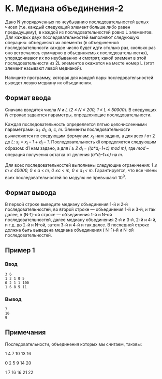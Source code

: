 # K. Медиана объединения-2

Дано N упорядоченных по неубыванию последовательностей целых чисел (т.е. каждый следующий элемент больше либо равен
предыдущему), в каждой из последовательностей ровно L элементов. Для каждых двух последовательностей выполняют следующую
операцию: объединяют их элементы (в объединенной последовательности каждое число будет идти столько раз, сколько раз оно
встречалось суммарно в объединяемых последовательностях), упорядочивают их по неубыванию и смотрят, какой элемент в этой
последовательности из 2L элементов окажется на месте номер L (этот элемент называют левой медианой).

Напишите программу, которая для каждой пары последовательностей выведет левую медиану их объединения.

## Формат ввода

Сначала вводятся числа _N_ и _L_ (_2 ≤ N ≤ 200, 1 ≤ L ≤ 50000_). В следующих _N_ строках задаются параметры,
определяющие последовательности.

Каждая последовательность определяется пятью целочисленными параметрами: _x<sub>1</sub>, d<sub>1</sub>, a, c, m_.
Элементы последовательности вычисляются по следующим формулам: _x<sub>1</sub>_ нам задано, а для всех _i_ от 2 до _L:
x<sub>i</sub> = x<sub>i</sub> – 1 + d<sub>i</sub> – 1_. Последовательность di определяется следующим образом: d1 нам
задано, а для _i ≥ 2 d<sub>i</sub> = ((a\*d<sub>i</sub>–1+c) mod m)_, где _mod_ – операция получения остатка от деления
_(a\*d<sub>i</sub>–1+c)_ на _m_.

Для всех последовательностей выполнены следующие ограничения: _1 ≤ m ≤ 40000, 0 ≤ a < m, 0 ≤c < m, 0 ≤ d<sub>1</sub> <
m_. Гарантируется, что все члены всех последовательностей по модулю не превышают 10<sup>9</sup>.

## Формат вывода

В первой строке выведите медиану объединения 1-й и 2-й последовательностей, во второй строке — объединения 1-й и 3-й, и
так далее, в (N‑1)-ой строке — объединения 1-й и N-ой последовательностей, далее медиану объединения 2-й и 3-й, 2-й и
4-й, и т.д. до 2-й и N-ой, затем 3-й и 4-й и так далее. В последней строке должна быть выведена медиана объединения (
N–1)-й и N-ой последовательностей.

## Пример 1

### Ввод

    3 6
    1 3 1 0 5
    0 2 1 1 100
    1 6 8 5 11

### Вывод

    7
    10
    9

## Примечания

Последовательности, объединения которых мы считаем, таковы:

1 4 7 10 13 16

0 2 5 9 14 20

1 7 16 16 21 22